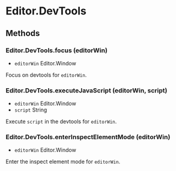 # Editor.DevTools

## Methods

### Editor.DevTools.focus (editorWin)

  - `editorWin` Editor.Window

Focus on devtools for `editorWin`.

### Editor.DevTools.executeJavaScript (editorWin, script)

  - `editorWin` Editor.Window
  - `script` String

Execute `script` in the devtools for `editorWin`.

### Editor.DevTools.enterInspectElementMode (editorWin)

  - `editorWin` Editor.Window

Enter the inspect element mode for `editorWin`.
